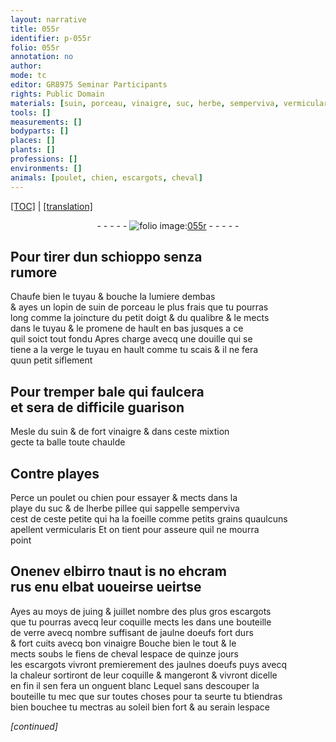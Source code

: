 ```yaml
---
layout: narrative
title: 055r
identifier: p-055r
folio: 055r
annotation: no
author:
mode: tc
editor: GR8975 Seminar Participants
rights: Public Domain
materials: [suin, porceau, vinaigre, suc, herbe, semperviva, vermicularis, verre, jaulne doeufs, fiens de cheval, jaulnes doeufs]
tools: []
measurements: []
bodyparts: []
places: []
plants: []
professions: []
environments: []
animals: [poulet, chien, escargots, cheval]
---
```


<p><a href="{{ site.baseurl }}/diplomatic/">[TOC]</a> | <a href="{{ site.baseurl }}/texts/p-055r_tl/" target="_blank">[translation]</a></p><div class="folio" align="center">- - - - - <a href="http://gallica.bnf.fr/ark:/12148/btv1b9059316c/f115.item" target="_blank"><img src="https://cu-mkp.github.io/2017-workshop-edition/assets/photo-icon.png" alt="folio image: " style="display:inline-block; margin-bottom:-3px;"/>055r</a> - - - - - </div>  
  

## Pour tirer dun schioppo senza<br/> rumore

 
Chaufe bien le tuyau & bouche la lumiere dembas<br/> & ayes un lopin de <span class="m">suin</span> de <span class="m">porceau</span> le plus frais que tu pourras<br/> long co<span class="exp">mm</span>e la joincture du petit doigt & du qualibre & le mects<br/> dans le tuyau & le promene de hault en bas jusques a ce<br/> quil soict tout fondu Apres charge avecq une douille qui se<br/> tiene a la verge le tuyau en hault co<span class="exp">mm</span>e tu scais & il ne fera<br/> quun petit siflem<span class="exp">ent</span>
 
 
  

## Pour tremper bale qui faulcera<br/> et sera de difficile guarison

 
Mesle du <span class="m">suin</span> & de fort <span class="m">vinaigre</span> & dans ceste mixtion<br/> gecte ta balle toute chaulde
 
 
  

## Contre playes

 
Perce un <span class="al">poulet</span> ou <span class="al">chien</span> pour essayer & mects dans la<br/> playe du <span class="m">suc</span> & de l<span class="m">herbe</span> pillee qui sappelle <span class="m">semperviva</span><br/> cest de ceste petite qui ha la foeille co<span class="exp">mm</span>e petits grains quaulcuns<br/> apellent <span class="m">vermicularis</span> Et on tient pour asseure quil ne mourra<br/> point
 
 
  

## Onenev elbirro tnaut is no ehcram<br/> rus enu elbat uo<span class="del">ueirse</span> ueirtse

 
Ayes au moys de juing & juillet nombre des plus gros <span class="al">escargots</span><br/> que tu pourras avecq leur coquille mects les dans une bouteille<br/> de <span class="m">verre</span> avecq nombre suffisant de <span class="m">jaulne doeufs</span> fort durs<br/> & fort cuits avecq bon <span class="m">vinaigre</span> Bouche bien le tout & le<br/> mects soubs le <span class="m">fiens de <span class="al">cheval</span></span> lespace de quinze jours<br/> les <span class="al">escargots</span> vivront premierem<span class="exp">ent</span> des <span class="m">jaulnes doeufs</span> puys avecq<br/> la chaleur sortiront de leur coquille & mangeront & vivront dicelle<br/> en fin il sen fera un onguent blanc Lequel sans descouper la<br/> bouteille <span class="del">tu mec</span> que sur toutes choses pour ta seurte tu <span class="del">b</span>tiendras<br/> bien bouchee tu mectras au soleil bien fort & au serain lespace
 
*[continued]*
 
